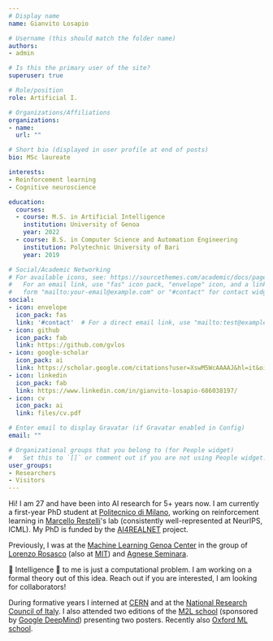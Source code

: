 ```yaml
---
# Display name
name: Gianvito Losapio

# Username (this should match the folder name)
authors:
- admin

# Is this the primary user of the site?
superuser: true

# Role/position
role: Artificial I.

# Organizations/Affiliations
organizations:
- name: 
  url: ""

# Short bio (displayed in user profile at end of posts)
bio: MSc laureate

interests:
- Reinforcement learning
- Cognitive neuroscience

education:
  courses:
  - course: M.S. in Artificial Intelligence
    institution: University of Genoa
    year: 2022
  - course: B.S. in Computer Science and Automation Engineering
    institution: Polytechnic University of Bari
    year: 2019

# Social/Academic Networking
# For available icons, see: https://sourcethemes.com/academic/docs/page-builder/#icons
#   For an email link, use "fas" icon pack, "envelope" icon, and a link in the
#   form "mailto:your-email@example.com" or "#contact" for contact widget.
social:
- icon: envelope
  icon_pack: fas
  link: '#contact'  # For a direct email link, use "mailto:test@example.org".
- icon: github
  icon_pack: fab
  link: https://github.com/gvlos
- icon: google-scholar
  icon_pack: ai
  link: https://scholar.google.com/citations?user=XswM5WcAAAAJ&hl=it&oi=ao
- icon: linkedin
  icon_pack: fab
  link: https://www.linkedin.com/in/gianvito-losapio-686038197/
- icon: cv
  icon_pack: ai
  link: files/cv.pdf

# Enter email to display Gravatar (if Gravatar enabled in Config)
email: ""

# Organizational groups that you belong to (for People widget)
#   Set this to `[]` or comment out if you are not using People widget.
user_groups:
- Researchers
- Visitors
---
```


Hi! I am 27 and have been into AI research for 5+ years now. 
I am currently a first-year PhD student at [Politecnico di Milano](https://www.polimi.it/), working on reinforcement learning in [Marcello Restelli](https://scholar.google.com/citations?user=xdgxRiEAAAAJ&hl=en)'s lab (consistently well-represented at NeurIPS, ICML). My PhD is funded by the [AI4REALNET](https://cordis.europa.eu/project/id/101119527) project.
<!-- I am now a first-year PhD student inside the : using RL to improve electricity and railway networks, air traffic control. -->
<!-- My research ambition is to use deep reinforcement learning to address fundamental questions in cognitive neuroscience and develop smarter artificial intelligence algorithms. -->

Previously, I was at the [Machine Learning Genoa Center](https://malga.unige.it/) in the group of [Lorenzo Rosasco](http://web.mit.edu/lrosasco/www/) (also at [MIT](https://cbmm.mit.edu/about/people/rosasco)) and [Agnese Seminara](http://www3.dicca.unige.it/aseminara/).

:brain:  Intelligence  :brain: to me is just a computational problem. I am working on a formal theory out of this idea. Reach out if you are interested, I am looking for collaborators!

<!-- Check out this recent [conversation](https://www.linkedin.com/posts/malga-machine-learning-genoa-center_facultyspotlight-physics-ai-activity-7048632972110880768-3oEk). -->

<!-- Check out my notes ([short](https://gvlosapio.netlify.app/files/Intelligence_in_one_page.pdf) or [long](https://gvlosapio.netlify.app/files/cms_eng.pdf) version) and have a look at [Humanity](https://gvlosapio.netlify.app/files/Humanity_mod.pdf) and [RLBrain](https://gvlosapio.netlify.app/files/RLBrain.pdf). I recently published a special [interview](https://www.linkedin.com/posts/malga-machine-learning-genoa-center_facultyspotlight-physics-ai-activity-7048632972110880768-3oEk). -->

<!--I really enjoy discussing most pressing questions in science and technology.-->

During formative years I interned at [CERN](https://home.cern/) and at the [National Research Council of Italy](https://www.stiima.cnr.it/en/index.php?sez=9). I also attended two editions of the [M2L school](https://www.m2lschool.org/) (sponsored by [Google DeepMind](https://deepmind.google/)) presenting two posters. Recently also [Oxford ML school](https://www.oxfordml.school/).
